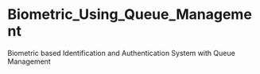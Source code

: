 # Biometric_Using_Queue_Management
 Biometric based Identification and Authentication System with Queue Management

